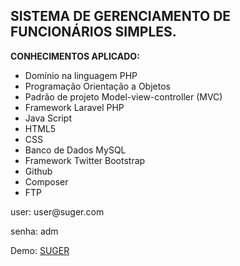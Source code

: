 <h2>SISTEMA DE GERENCIAMENTO DE FUNCIONÁRIOS  SIMPLES.</h2>

<b>CONHECIMENTOS APLICADO:</b>

<ul>
	<li>Domínio na linguagem PHP</li>
	<li>Programação Orientação a Objetos</li>
	<li>Padrão de projeto Model-view-controller (MVC)</li>
	<li>Framework Laravel PHP</li>
	<li>Java Script</li>
	<li>HTML5</li>
	<li>CSS</li>
	<li>Banco de Dados MySQL</li>
	<li>Framework Twitter Bootstrap</li>
	<li>Github</li>
	<li>Composer</li>
	<li>FTP</li>
</ul>

<p>user: user@suger.com</p>
<p>senha: adm</p>

<p>Demo: <a href="#">SUGER</a></p>
